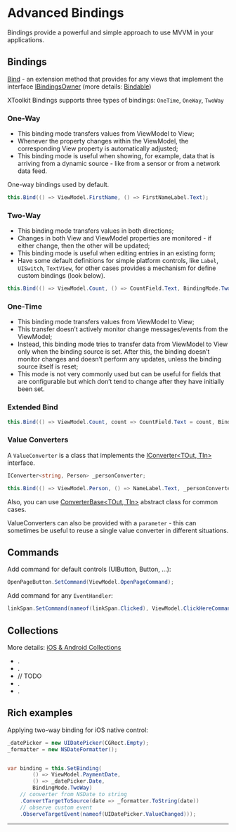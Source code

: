 # Advanced Bindings

Bindings provide a powerful and simple approach to use MVVM in your applications.

## Bindings

[Bind](xref:Softeq.XToolkit.Bindings.Extensions.BindableExtensions#Softeq_XToolkit_Bindings_Extensions_BindableExtensions_Bind__1_Softeq_XToolkit_Bindings_Abstract_IBindingsOwner_Expression_Func___0___Action___0__) - an extension method that provides for any views that implement the interface [IBindingsOwner](xref:Softeq.XToolkit.Bindings.Abstract.IBindingsOwner) (more details: [Bindable](bindable.md))

XToolkit Bindings supports three types of bindings: `OneTime`, `OneWay`, `TwoWay`

### One-Way

- This binding mode transfers values from ViewModel to View;
- Whenever the property changes within the ViewModel, the corresponding View property is automatically adjusted;
- This binding mode is useful when showing, for example, data that is arriving from a dynamic source - like from a sensor or from a network data feed.

One-way bindings used by default.

```cs
this.Bind(() => ViewModel.FirstName, () => FirstNameLabel.Text);
```

### Two-Way

- This binding mode transfers values in both directions;
- Changes in both View and ViewModel properties are monitored - if either change, then the other will be updated;
- This binding mode is useful when editing entries in an existing form;
- Have some default definitions for simple platform controls, like `Label`, `UISwitch`, `TextView`, for other cases provides a mechanism for define custom bindings (look below).

```cs
this.Bind(() => ViewModel.Count, () => CountField.Text, BindingMode.TwoWay);
```

### One-Time

- This binding mode transfers values from ViewModel to View;
- This transfer doesn’t actively monitor change messages/events from the ViewModel;
- Instead, this binding mode tries to transfer data from ViewModel to View only when the binding source is set. After this, the binding doesn’t monitor changes and doesn’t perform any updates, unless the binding source itself is reset;
- This mode is not very commonly used but can be useful for fields that are configurable but which don’t tend to change after they have initially been set.

### Extended Bind

```cs
this.Bind(() => ViewModel.Count, count => CountField.Text = count, BindingMode.TwoWay);
```

### Value Converters

A `ValueConverter` is a class that implements the [IConverter<TOut, TIn>](xref:Softeq.XToolkit.Common.Converters.IConverter`2) interface.

```cs
IConverter<string, Person> _personConverter;

this.Bind(() => ViewModel.Person, () => NameLabel.Text, _personConverter);
```

Also, you can use [ConverterBase<TOut, TIn>](xref:Softeq.XToolkit.Common.Converters.ConverterBase`2) abstract class for common cases.

ValueConverters can also be provided with a `parameter` - this can sometimes be useful to reuse a single value converter in different situations.

## Commands

Add command for default controls (UIButton, Button, ...):

```cs
OpenPageButton.SetCommand(ViewModel.OpenPageCommand);
```

Add command for any `EventHandler`:

```cs
linkSpan.SetCommand(nameof(linkSpan.Clicked), ViewModel.ClickHereCommand);
```

## Collections

More details: [iOS & Android Collections](collections.md)

- .
- .
- // TODO
- .
- .

## Rich examples

Applying two-way binding for iOS native control:

```cs
_datePicker = new UIDatePicker(CGRect.Empty);
_formatter = new NSDateFormatter();


var binding = this.SetBinding(
        () => ViewModel.PaymentDate,
        () => _datePicker.Date,
        BindingMode.TwoWay)
    // converter from NSDate to string
    .ConvertTargetToSource(date => _formatter.ToString(date))
    // observe custom event
    .ObserveTargetEvent(nameof(UIDatePicker.ValueChanged)));
```

---
